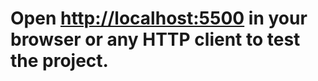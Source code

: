 <h1>Open <a href=''>http://localhost:5500</a> in your browser or any HTTP client to test the project.</h1>

